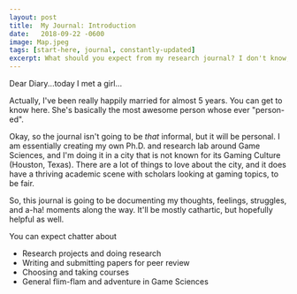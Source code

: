 ```yaml
---
layout: post
title:  My Journal: Introduction
date:   2018-09-22 -0600
image: Map.jpeg
tags: [start-here, journal, constantly-updated]
excerpt: What should you expect from my research journal? I don't know, either.
---
```


Dear Diary...today I met a girl...

Actually, I've been really happily married for almost 5 years. You can get to know here. 
She's basically the most awesome person whose ever "person-ed".

Okay, so the journal isn't going to be *that* informal, but it will be personal.
I am essentially creating my own Ph.D. and research lab around Game Sciences, and I'm doing it in a city that is not known for its Gaming Culture (Houston, Texas).
There are a lot of things to love about the city, and it does have a thriving academic scene with scholars looking at gaming topics, to be fair.

So, this journal is going to be documenting my thoughts, feelings, struggles, and a-ha! moments along the way. 
It'll be mostly cathartic, but hopefully helpful as well.

You can expect chatter about
- Research projects and doing research
- Writing and submitting papers for peer review
- Choosing and taking courses
- General flim-flam and adventure in Game Sciences
